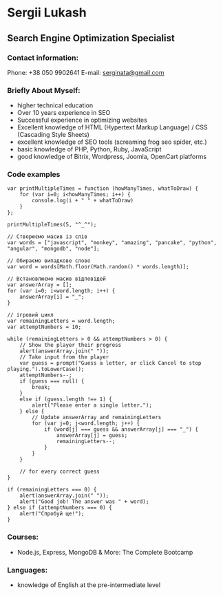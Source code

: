 # Sergii Lukash
## Search Engine Optimization Specialist
### Contact information:
Phone: +38 050 9902641
E-mail: serginata@gmail.com
### Briefly About Myself:
* higher technical education
* Over 10 years experience in SEO
* Successful experience in optimizing websites
* Excellent knowledge of HTML (Hypertext Markup Language) / CSS (Cascading Style Sheets)
* excellent knowledge of SEO tools (screaming frog seo spider, etc.)
* basic knowledge of PHP, Python, Ruby, JavaScript
* good knowledge of Bitrix, Wordpress, Joomla, OpenCart platforms
### Code examples
```
var printMultipleTimes = function (howManyTimes, whatToDraw) {
    for (var i=0; i<howManyTimes; i++) {
        console.log(i + " " + whatToDraw)
    }
};

printMultipleTimes(5, "^_^");

// Створюємо масив із слів
var words = ["javascript", "monkey", "amazing", "pancake", "python", "angular", "mongodb", "node"];

// Обираємо випадкове слово
var word = words[Math.floor(Math.random() * words.length)];

// Встановлюємо масив відповідей
var answerArray = [];
for (var i=0; i<word.length; i++) {
    answerArray[i] = "_";
}

// ігровий цикл
var remainingLetters = word.length;
var attemptNumbers = 10;

while (remainingLetters > 0 && attemptNumbers > 0) {
    // Show the player their progress
    alert(answerArray.join(" "));
    // Take input from the player
    var guess = prompt("Guess a letter, or click Cancel to stop playing.").toLowerCase();
    attemptNumbers--;
    if (guess === null) {
        break;
    }
    else if (guess.length !== 1) {
        alert("Please enter a single letter.");
    } else {
        // Update answerArray and remainingLetters
        for (var j=0; j<word.length; j++) {
            if (word[j] === guess && answerArray[j] === "_") {
                answerArray[j] = guess;
                remainingLetters--;
            }
        }
    }

    // for every correct guess
}

if (remainingLetters === 0) {
    alert(answerArray.join(" "));
    alert("Good job! The answer was " + word);
} else if (attemptNumbers === 0) {
    alert("Спробуй ще!");
}
```
### Courses:
* Node.js, Express, MongoDB & More: The Complete Bootcamp
### Languages:
* knowledge of English at the pre-intermediate level